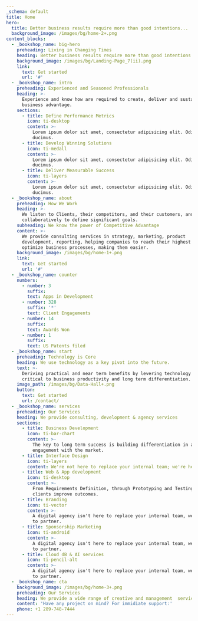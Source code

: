 ```yaml
---
_schema: default
title: Home
hero:
  title: Better business results require more than good intentions...
  background_image: /images/bg/home-2+.png
content_blocks:
  - _bookshop_name: big-hero
    preheading: Living in Changing Times
    heading: Better business results require more than good intentions...
    background_image: /images/bg/Landing-Page_7(ii).png
    link:
      text: Get started
      url: '#'
  - _bookshop_name: intro
    preheading: Experienced and Seasoned Professionals
    heading: >-
      Experience and know how are required to create, deliver and sustain core
      business advantage.
    sections:
      - title: Define Performance Metrics
        icon: ti-desktop
        content: >-
          Lorem ipsum dolor sit amet, consectetur adipisicing elit. Odit,
          ducimus.
      - title: Develop Winning Solutions
        icon: ti-medall
        content: >-
          Lorem ipsum dolor sit amet, consectetur adipisicing elit. Odit,
          ducimus.
      - title: Deliver Measurable Success
        icon: ti-layers
        content: >-
          Lorem ipsum dolor sit amet, consectetur adipisicing elit. Odit,
          ducimus.
  - _bookshop_name: about
    preheading: How We Work
    heading: >-
      We listen to Clients, their competitors, and their customers, and work
      collaboratively to define significant goals.
    subheading: We know the power of Competitive Advantage
    content: >-
      We provide consulting services in strategy, marketing, product
      development, reporting, helping companies to reach their highest level. We
      optimize business processes, making them easier.
    background_image: /images/bg/home-1+.png
    link:
      text: Get started
      url: '#'
  - _bookshop_name: counter
    numbers:
      - number: 3
        suffix:
        text: Apps in Development
      - number: 328
        suffix: '*'
        text: Client Engagements
      - number: 14
        suffix:
        text: Awards Won
      - number: 1
        suffix:
        text: US Patents filed
  - _bookshop_name: start
    preheading: Technology is Core
    heading: We use technology as a key pivot into the future.
    text: >-
      Deriving practical and near term benefits by levering technology is
      critical to business productivity and long term differentiation.
    image_path: /images/bg/Data-Hall+.png
    button:
      text: Get started
      url: /contact/
  - _bookshop_name: services
    preheading: Our Services
    heading: We provide consulting, development & agency services
    sections:
      - title: Business Development
        icon: ti-bar-chart
        content: >-
          The key to long term success is building differentiation in and
          engagement with the market.
      - title: Interface Design
        icon: ti-layers
        content: We're not here to replace your internal team; we're here to partner.
      - title: Web & App development
        icon: ti-desktop
        content: >-
          From Requirements Definition, through Prototyping and Testing, we help
          clients improve outcomes.
      - title: Branding
        icon: ti-vector
        content: >-
          A digital agency isn't here to replace your internal team, we're here
          to partner.
      - title: Sponsorship Marketing
        icon: ti-android
        content: >-
          A digital agency isn't here to replace your internal team, we're here
          to partner.
      - title: Cloud dB & AI services
        icon: ti-pencil-alt
        content: >-
          A digital agency isn't here to replace your internal team, we're here
          to partner.
  - _bookshop_name: cta
    background_image: /images/bg/home-3+.png
    preheading: Our Services
    heading: We provide a wide range of creative and management  services
    content: 'Have any project on mind? For immidiate support:'
    phone: +1 289-748-7444
---
```


